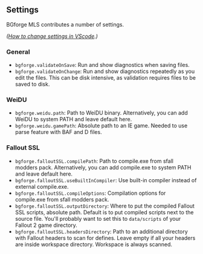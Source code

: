 ## Settings

BGforge MLS contributes a number of settings.

_([How to change settings in VScode](https://code.visualstudio.com/docs/getstarted/settings).)_

### General

- `bgforge.validateOnSave`: Run and show diagnostics when saving files.
- `bgforge.validateOnChange`: Run and show diagnostics repeatedly as you edit the files. This can be disk intensive, as validation requires files to be saved to disk.

### WeiDU

- `bgforge.weidu.path`: Path to WeiDU binary. Alternatively, you can add WeiDU to system PATH and leave default here.
- `bgforge.weidu.gamePath`: Absolute path to an IE game. Needed to use parse feature with BAF and D files.

### Fallout SSL

- `bgforge.falloutSSL.compilePath`: Path to compile.exe from sfall modders pack. Alternatively, you can add compile.exe to system PATH and leave default here.
- `bgforge.falloutSSL.useBuiltInCompiler`: Use built-in compiler instead of external compile.exe.
- `bgforge.falloutSSL.compileOptions`: Compilation options for compile.exe from sfall modders pack.
- `bgforge.falloutSSL.outputDirectory`: Where to put the compiled Fallout SSL scripts, absolute path. Default is to put compiled scripts next to the source file. You'll probably want to set this to `data/scripts` of your Fallout 2 game directory.
- `bgforge.falloutSSL.headersDirectory`: Path to an additional directory with Fallout headers to scan for defines.
  Leave empty if all your headers are inside workspace directory. Workspace is always scanned.

